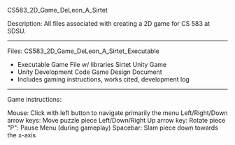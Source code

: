 CS583_2D_Game_DeLeon_A_Sirtet


Description:
All files associated with creating a 2D game for CS 583 at SDSU.

**************************************************************

Files:
CS583_2D_Game_DeLeon_A_Sirtet_Executable
- Executable Game File w/ libraries
Sirtet Unity Game
- Unity Development Code
Game Design Document
- Includes gaming instructions, works cited, development log

**************************************************************

Game instructions:

Mouse: Click with left button to navigate primarily the menu
Left/Right/Down arrow keys: Move puzzle piece Left/Down/Right
Up arrow key: Rotate piece
"P": Pause Menu (during gameplay)
Spacebar: Slam piece down towards the x-axis